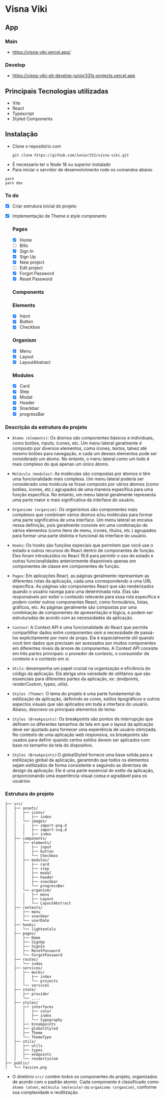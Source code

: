 # Visna Viki

## App

### Main

- https://visna-viki.vercel.app/

### Develop

- https://visna-viki-git-develop-junior331s-projects.vercel.app

## Principais Tecnologias utilizadas

- Vite
- React
- Typescript
- Styled Components

## Instalação

- Clone o repositório com
  ```
  git clone https://github.com/Junior331/visna-viki.git
  ```
- É necessario ter o Node 18 ou superior instalado
- Para iniciar o servidor de desenvolvimento rode os comandos abaixo

```
yarn
yarn dev
```

### To do

- [x] Criar estrutura inicial do projeto
- [x] Implementação de Theme e style components

  ### Pages

  - [x] Home
  - [ ] Bills
  - [x] Sign In
  - [x] Sign Up
  - [x] New project
  - [ ] Edit project
  - [x] Forgot Password
  - [x] Reset Password

  ### Components

  ### Elements

  - [x] Input
  - [x] Button
  - [x] Checkbox

  ### Organism

  - [x] Menu
  - [x] Layout
  - [x] LayoutAbstract

  ### Modules

  - [x] Card
  - [x] Step
  - [x] Modal
  - [x] Header
  - [x] Snackbar
  - [x] progressBar

### Descrição da estrutura do projeto

- `Átomo (elements)`: Os átomos são componentes básicos e individuais, como botões, inputs, ícones, etc. Um menu lateral geralmente é composto por diversos elementos, como ícones, textos, talvez até mesmo botões para navegação, e cada um desses elementos pode ser considerado um átomo. No entanto, o menu lateral como um todo é mais complexo do que apenas um único átomo.

- `Molécula (modules)`: As moléculas são compostas por átomos e têm uma funcionalidade mais complexa. Um menu lateral poderia ser considerado uma molécula se fosse composto por vários átomos (como botões, ícones, etc.) agrupados de uma maneira específica para uma função específica. No entanto, um menu lateral geralmente representa uma parte maior e mais significativa da interface do usuário.

- `Organismo (organism)`: Os organismos são componentes mais complexos que combinam vários átomos e/ou moléculas para formar uma parte significativa de uma interface. Um menu lateral se encaixa nessa definição, pois geralmente consiste em uma combinação de vários elementos (como itens de menu, ícones, títulos, etc.) agrupados para formar uma parte distinta e funcional da interface do usuário.

- `Hooks`: Os hooks são funções especiais que permitem que você use o estado e outros recursos do React dentro de componentes de função. Eles foram introduzidos no React 16.8 para permitir o uso de estado e outras funcionalidades anteriormente disponíveis apenas em componentes de classe em componentes de função.

- `Pages`: Em aplicações React, as páginas geralmente representam as diferentes rotas da aplicação, cada uma correspondendo a uma URL específica. As páginas são componentes React que são renderizados quando o usuário navega para uma determinada rota. Elas são responsáveis por exibir o conteúdo relevante para essa rota específica e podem conter outros componentes React, como formulários, listas, gráficos, etc. As páginas geralmente são compostas por uma combinação de componentes de apresentação e lógica, e podem ser estruturadas de acordo com as necessidades da aplicação.

- `Context`: A Context API é uma funcionalidade do React que permite compartilhar dados entre componentes sem a necessidade de passá-los explicitamente por meio de props. Ela é especialmente útil quando você tem dados que precisam ser acessados por muitos componentes em diferentes níveis da árvore de componentes. A Context API consiste em três partes principais: o provedor de contexto, o consumidor de contexto e o contexto em si.

- `Utils`: desempenha um papel crucial na organização e eficiência do código da aplicação. Ela abriga uma variedade de utilitários que são essenciais para diferentes partes da aplicação, ex: (endpoints, renderCustom, types, utils).

- `Styles (Theme)`: O tema do projeto é uma parte fundamental da estilização da aplicação, definindo as cores, estilos tipográficos e outros aspectos visuais que são aplicados em toda a interface do usuário. Abaixo, descrevo os principais elementos do tema:

- `Styles (Breakpoints)`: Os breakpoints são pontos de interrupção que definem os diferentes tamanhos de tela em que o layout da aplicação deve ser ajustado para fornecer uma experiência de usuário otimizada. No contexto de uma aplicação web responsiva, os breakpoints são usados para definir quando certos estilos devem ser aplicados com base no tamanho da tela do dispositivo.

- `Styles (Breakpoints)`:O globalStyled fornece uma base sólida para a estilização global da aplicação, garantindo que todos os elementos sejam estilizados de forma consistente e seguindo as diretrizes de design da aplicação. Ele é uma parte essencial do estilo da aplicação, proporcionando uma experiência visual coesa e agradável para os usuários.

### Estrutura do projeto

    ├── src/
    │   ├── assets/
    │   │   ├── icons/
    │   │   │   ├── index
    │   │   └── images/
    │   │   │   ├── import-png.d
    │   │   │   ├── import-svg.d
    │   │   │   ├── index
    │   ├── components/
    │   │   ├── elements/
    │   │   │   ├── input
    │   │   │   ├── button
    │   │   │   └── Checkbox
    │   │   ├── modules/
    │   │   │   ├── card
    │   │   │   ├── step
    │   │   │   ├── modal
    │   │   │   ├── header
    │   │   │   ├── snackbar
    │   │   │   └── progressBar
    │   │   └── organism/
    │   │   │   ├── menu
    │   │   │   ├── Layout
    │   │   │   └── LayoutAbstract
    │   ├── contexts/
    │   │   ├── menu
    │   │   ├── snackbar
    │   │   └── userDate
    │   ├── hooks/
    │   │   └── lightenColo
    │   ├── pages/
    │   │   ├── Home
    │   │   ├── SignUp
    │   │   ├── SignIn
    │   │   ├── ResetPassword
    │   │   └── ForgotPassword
    │   ├── routes/
    │   │   └── index
    │   ├── services/
    │   │   ├── mocks/
    │   │   │   ├── index
    │   │   │   └── projects
    │   │   └── services
    │   ├── state/
    │   │   ├── provider
    │   │   └── ....
    │   ├── styles/
    │   │   ├── interfaces
    │   │   │   ├── color
    │   │   │   ├── index
    │   │   │   └── typography
    │   │   ├── breakpoints
    │   │   ├── globalStyled
    │   │   ├── Theme
    │   │   └── ThemeType
    │   ├── utils/
    │   │   ├── utils
    │   │   ├── types
    │   │   ├── endpoints
    │   │   └── renderCustom
    ├── public/
    │   └── favicon.png

- O diretório `src/` contém todos os componentes do projeto, organizados de acordo com o padrão atomic.
  Cada componente é classificado como `átomo (atom)`, `molécula (molecule)` ou `organismo (organism)`, conforme
  sua complexidade e reutilização.
